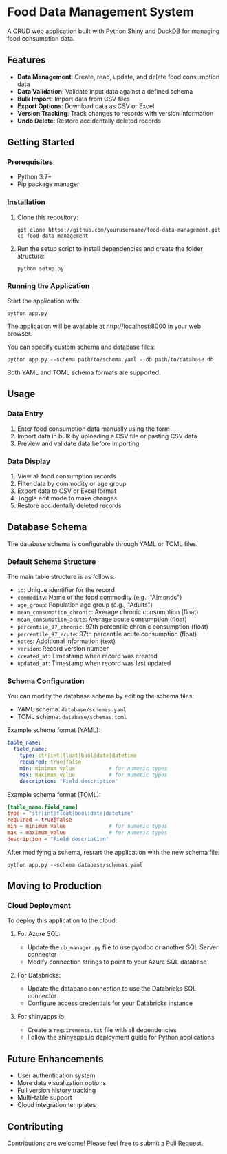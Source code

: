 # Food Data Management System

A CRUD web application built with Python Shiny and DuckDB for managing food consumption data.

## Features

- **Data Management**: Create, read, update, and delete food consumption data
- **Data Validation**: Validate input data against a defined schema
- **Bulk Import**: Import data from CSV files
- **Export Options**: Download data as CSV or Excel
- **Version Tracking**: Track changes to records with version information
- **Undo Delete**: Restore accidentally deleted records

## Getting Started

### Prerequisites

- Python 3.7+
- Pip package manager

### Installation

1. Clone this repository:
   ```
   git clone https://github.com/yourusername/food-data-management.git
   cd food-data-management
   ```

2. Run the setup script to install dependencies and create the folder structure:
   ```
   python setup.py
   ```

### Running the Application

Start the application with:

```
python app.py
```

The application will be available at http://localhost:8000 in your web browser.

You can specify custom schema and database files:

```
python app.py --schema path/to/schema.yaml --db path/to/database.db
```

Both YAML and TOML schema formats are supported.

## Usage

### Data Entry

1. Enter food consumption data manually using the form
2. Import data in bulk by uploading a CSV file or pasting CSV data
3. Preview and validate data before importing

### Data Display

1. View all food consumption records
2. Filter data by commodity or age group
3. Export data to CSV or Excel format
4. Toggle edit mode to make changes
5. Restore accidentally deleted records

## Database Schema

The database schema is configurable through YAML or TOML files.

### Default Schema Structure

The main table structure is as follows:

- `id`: Unique identifier for the record
- `commodity`: Name of the food commodity (e.g., "Almonds")
- `age_group`: Population age group (e.g., "Adults")
- `mean_consumption_chronic`: Average chronic consumption (float)
- `mean_consumption_acute`: Average acute consumption (float)
- `percentile_97_chronic`: 97th percentile chronic consumption (float)
- `percentile_97_acute`: 97th percentile acute consumption (float)
- `notes`: Additional information (text)
- `version`: Record version number
- `created_at`: Timestamp when record was created
- `updated_at`: Timestamp when record was last updated

### Schema Configuration

You can modify the database schema by editing the schema files:

- YAML schema: `database/schemas.yaml`
- TOML schema: `database/schemas.toml`

Example schema format (YAML):

```yaml
table_name:
  field_name:
    type: str|int|float|bool|date|datetime
    required: true|false
    min: minimum_value           # for numeric types
    max: maximum_value           # for numeric types
    description: "Field description"
```

Example schema format (TOML):

```toml
[table_name.field_name]
type = "str|int|float|bool|date|datetime"
required = true|false
min = minimum_value              # for numeric types
max = maximum_value              # for numeric types
description = "Field description"
```

After modifying a schema, restart the application with the new schema file:

```
python app.py --schema database/schemas.yaml
```

## Moving to Production

### Cloud Deployment

To deploy this application to the cloud:

1. For Azure SQL:
   - Update the `db_manager.py` file to use pyodbc or another SQL Server connector
   - Modify connection strings to point to your Azure SQL database

2. For Databricks:
   - Update the database connection to use the Databricks SQL connector
   - Configure access credentials for your Databricks instance

3. For shinyapps.io:
   - Create a `requirements.txt` file with all dependencies
   - Follow the shinyapps.io deployment guide for Python applications

## Future Enhancements

- User authentication system
- More data visualization options
- Full version history tracking
- Multi-table support
- Cloud integration templates

## Contributing

Contributions are welcome! Please feel free to submit a Pull Request.
